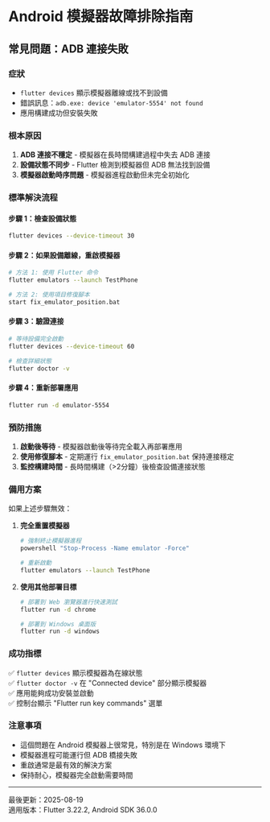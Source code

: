 # Android 模擬器故障排除指南

## 常見問題：ADB 連接失敗

### 症狀
- `flutter devices` 顯示模擬器離線或找不到設備
- 錯誤訊息：`adb.exe: device 'emulator-5554' not found`
- 應用構建成功但安裝失敗

### 根本原因
1. **ADB 連接不穩定** - 模擬器在長時間構建過程中失去 ADB 連接
2. **設備狀態不同步** - Flutter 檢測到模擬器但 ADB 無法找到設備
3. **模擬器啟動時序問題** - 模擬器進程啟動但未完全初始化

### 標準解決流程

#### 步驟 1：檢查設備狀態
```bash
flutter devices --device-timeout 30
```

#### 步驟 2：如果設備離線，重啟模擬器
```bash
# 方法 1: 使用 Flutter 命令
flutter emulators --launch TestPhone

# 方法 2: 使用項目修復腳本
start fix_emulator_position.bat
```

#### 步驟 3：驗證連接
```bash
# 等待設備完全啟動
flutter devices --device-timeout 60

# 檢查詳細狀態
flutter doctor -v
```

#### 步驟 4：重新部署應用
```bash
flutter run -d emulator-5554
```

### 預防措施

1. **啟動後等待** - 模擬器啟動後等待完全載入再部署應用
2. **使用修復腳本** - 定期運行 `fix_emulator_position.bat` 保持連接穩定
3. **監控構建時間** - 長時間構建（>2分鐘）後檢查設備連接狀態

### 備用方案

如果上述步驟無效：

1. **完全重置模擬器**
   ```bash
   # 強制終止模擬器進程
   powershell "Stop-Process -Name emulator -Force"
   
   # 重新啟動
   flutter emulators --launch TestPhone
   ```

2. **使用其他部署目標**
   ```bash
   # 部署到 Web 瀏覽器進行快速測試
   flutter run -d chrome
   
   # 部署到 Windows 桌面版
   flutter run -d windows
   ```

### 成功指標

✅ `flutter devices` 顯示模擬器為在線狀態  
✅ `flutter doctor -v` 在 "Connected device" 部分顯示模擬器  
✅ 應用能夠成功安裝並啟動  
✅ 控制台顯示 "Flutter run key commands" 選單  

### 注意事項

- 這個問題在 Android 模擬器上很常見，特別是在 Windows 環境下
- 模擬器進程可能運行但 ADB 橋接失敗
- 重啟通常是最有效的解決方案
- 保持耐心，模擬器完全啟動需要時間

---

最後更新：2025-08-19  
適用版本：Flutter 3.22.2, Android SDK 36.0.0